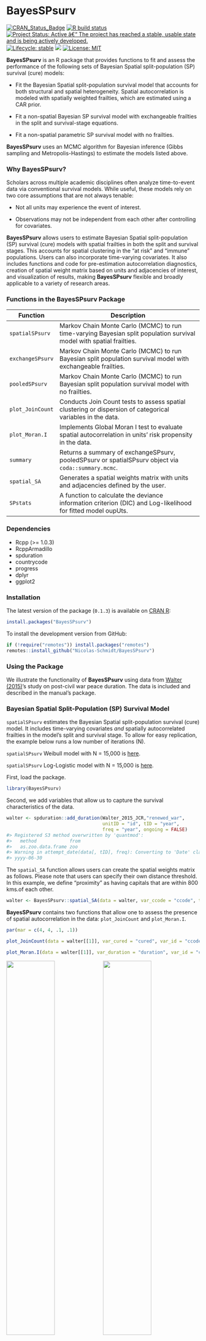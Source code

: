 
<!-- README.md is generated from README.Rmd. Please edit that file -->

# BayesSPsurv

<!-- badges: start -->

[![CRAN\_Status\_Badge](https://www.r-pkg.org/badges/version/BayesSPsurv)](https://cran.r-project.org/package=BayesSPsurv)
[![R build
status](https://github.com/Nicolas-Schmidt/spatialSPsurv/workflows/R-CMD-check/badge.svg)](https://github.com/Nicolas-Schmidt/BayesSPsurv/actions)
[![Project Status: Active â€“ The project has reached a stable, usable
state and is being actively
developed.](https://www.repostatus.org/badges/latest/active.svg)](https://www.repostatus.org/#active)
[![Lifecycle:
stable](https://img.shields.io/badge/lifecycle-stable-green.svg)](https://lifecycle.r-lib.org/articles/stages.html)
[![](https://img.shields.io/badge/devel%20version-0.1.4-blue.svg)](https://github.com/Nicolas-Schmidt/BayesSPsurv)
[![License:
MIT](https://img.shields.io/badge/License-MIT-yellow.svg)](https://opensource.org/licenses/MIT)

<!-- badges: end -->

**BayesSPsurv** is an R package that provides functions to fit and
assess the performance of the following sets of Bayesian Spatial
split-population (SP) survival (cure) models:

  - Fit the Bayesian Spatial split-population survival model that
    accounts for both structural and spatial heterogeneity. Spatial
    autocorrelation is modeled with spatially weighted frailties, which
    are estimated using a CAR prior.

  - Fit a non-spatial Bayesian SP survival model with exchangeable
    frailties in the split and survival-stage equations.

  - Fit a non-spatial parametric SP survival model with no frailties.

**BayesSPsurv** uses an MCMC algorithm for Bayesian inference (Gibbs
sampling and Metropolis-Hastings) to estimate the models listed above.

### Why BayesSPsurv?

Scholars across multiple academic disciplines often analyze
time-to-event data via conventional survival models. While useful, these
models rely on two core assumptions that are not always tenable:

  - Not all units may experience the event of interest.

  - Observations may not be independent from each other after
    controlling for covariates.

**BayesSPsurv** allows users to estimate Bayesian Spatial
split-population (SP) survival (cure) models with spatial frailties in
both the split and survival stages. This accounts for spatial clustering
in the “at risk” and “immune” populations. Users can also incorporate
time-varying covariates. It also includes functions and code for
pre-estimation autocorrelation diagnostics, creation of spatial weight
matrix based on units and adjacencies of interest, and visualization of
results, making **BayesSPsurv** flexible and broadly applicable to a
variety of research areas.

### Functions in the BayesSPsurv Package

| Function         | Description                                                                                                          |
| ---------------- | -------------------------------------------------------------------------------------------------------------------- |
| `spatialSPsurv`  | Markov Chain Monte Carlo (MCMC) to run time-varying Bayesian split population survival model with spatial frailties. |
| `exchangeSPsurv` | Markov Chain Monte Carlo (MCMC) to run Bayesian split population survival model with exchangeable frailties.         |
| `pooledSPsurv`   | Markov Chain Monte Carlo (MCMC) to run Bayesian split population survival model with no frailties.                   |
| `plot_JoinCount` | Conducts Join Count tests to assess spatial clustering or dispersion of categorical variables in the data.           |
| `plot_Moran.I`   | Implements Global Moran I test to evaluate spatial autocorrelation in units’ risk propensity in the data.            |
| `summary`        | Returns a summary of exchangeSPsurv, pooledSPsurv or spatialSPsurv object via `coda::summary.mcmc`.                  |
| `spatial_SA`     | Generates a spatial weights matrix with units and adjacencies defined by the user.                                   |
| `SPstats`        | A function to calculate the deviance information criterion (DIC) and Log-likelihood for fitted model oupUts.         |

### Dependencies

  - Rcpp (\>= 1.0.3)
  - RcppArmadillo
  - spduration
  - countrycode
  - progress
  - dplyr
  - ggplot2

### Installation

The latest version of the package (`0.1.3`) is available on [CRAN
R](https://CRAN.R-project.org/package=BayesSPsurv):

``` r
install.packages("BayesSPsurv")
```

To install the development version from GitHub:

``` r
if (!require("remotes")) install.packages("remotes")
remotes::install_github("Nicolas-Schmidt/BayesSPsurv")
```

### Using the Package

We illustrate the functionality of **BayesSPsurv** using data from
[Walter
(2015)](https://journals.sagepub.com/doi/abs/10.1177/0022002714528006)’s
study on post-civil war peace duration. The data is included and
described in the manual’s package.

### Bayesian Spatial Split-Population (SP) Survival Model

`spatialSPsurv` estimates the Bayesian Spatial split-population survival
(cure) model. It includes time-varying covariates *and* spatially
autocorrelated frailties in the model’s split and survival stage. To
allow for easy replication, the example below runs a low number of
iterations (N).

`spatialSPsurv` Weibull model with N = 15,000 is
[here](https://github.com/Nicolas-Schmidt/BayesSPsurv/tree/master/data-raw).

`spatialSPsurv` Log-Logistic model with N = 15,000 is
[here](https://github.com/Nicolas-Schmidt/BayesSPsurv/tree/master/data-raw/data-raw-loglog).

First, load the package.

``` r
library(BayesSPsurv)
```

Second, we add variables that allow us to capture the survival
characteristics of the data.

``` r
walter <- spduration::add_duration(Walter_2015_JCR,"renewed_war", 
                                   unitID = "id", tID = "year", 
                                   freq = "year", ongoing = FALSE)
#> Registered S3 method overwritten by 'quantmod':
#>   method            from
#>   as.zoo.data.frame zoo
#> Warning in attempt_date(data[, tID], freq): Converting to 'Date' class with
#> yyyy-06-30
```

The `spatial_SA` function allows users can create the spatial weights
matrix as follows. Please note that users can specify their own distance
threshold. In this example, we define “proximity” as having capitals
that are within 800 kms.of each other.

``` r
walter <- BayesSPsurv::spatial_SA(data = walter, var_ccode = "ccode", threshold = 800L)
```

**BayesSPsurv** contains two functions that allow one to assess the
presence of spatial autocorrelation in the data: `plot_JoinCount` and
`plot_Moran.I`.

``` r
par(mar = c(4, 4, .1, .1))

plot_JoinCount(data = walter[[1]], var_cured = "cured", var_id = "ccode",var_time = "year", n = 12)

plot_Moran.I(data = walter[[1]], var_duration = "duration", var_id = "ccode",var_time = "year", n = 12)
```

<img src="man/figures/README-figures-side-1.png" width="50%" /><img src="man/figures/README-figures-side-2.png" width="50%" />

The plots above indicate that unobserved heterogeneous risk factors
factors that trascend borders may lead to spatial autocorrelation in
both the consolidation and duration of post-war peace. This suggests
that a Spatial SP survival model is an appropriate method of analysis.

So, we now estimate the **Bayesian Spatial split-population survival
model** using the function `spatialSPsurv`.

``` r

set.seed(123456)

model <- spatialSPsurv(
          duration  = duration ~ victory + comprehensive + lgdpl + unpko,
          immune    = atrisk ~ lgdpl,
          Y0        = 't.0',
          LY        = 'lastyear',
          S         = 'sp_id' ,
          data      = walter[[1]],
          N         = 1500,
          burn      = 300,
          thin      = 15,
          w         = c(1,1,1),
          m         = 10,
          form      = "Weibull",
          prop.varV = 1e-05,
          prop.varW = 1e-03,
          A         = walter[[2]]
        )
```

The generic `print()` function displays the results.

``` r
print(model)
#> Call:
#> spatialSPsurv(duration = duration ~ victory + comprehensive + 
#>     lgdpl + unpko, immune = atrisk ~ lgdpl, Y0 = "t.0", LY = "lastyear", 
#>     S = "sp_id", A = walter[[2]], data = walter[[1]], N = 1500, 
#>     burn = 300, thin = 15, w = c(1, 1, 1), m = 10, form = "Weibull", 
#>     prop.varV = 1e-05, prop.varW = 0.001)
#> 
#> 
#> Iterations = 1:80
#> Thinning interval = 1 
#> Number of chains = 1 
#> Sample size per chain = 80 
#> 
#> Empirical mean and standard deviation for each variable,
#> plus standard error of the mean:
#> 
#> 
#> Duration equation: 
#>                    Mean        SD   Naive SE Time-series SE
#> (Intercept)   0.5472465 0.7770281 0.08687438     0.03375775
#> victory       0.1083226 0.5791961 0.06475609     0.09381673
#> comprehensive 0.2390011 0.5841345 0.06530822     0.06530822
#> lgdpl         0.4221808 0.1185057 0.01324934     0.02161274
#> unpko         0.1617510 0.7679051 0.08585440     0.08585440
#> 
#> Immune equation: 
#>                  Mean       SD  Naive SE Time-series SE
#> (Intercept) -0.383487 3.797043 0.4245223      0.5575999
#> lgdpl       -1.461369 1.757769 0.1965245      0.2475315
```

`SPstats()`calculates the Deviance Information Criterion (DIC) and
Log-Likelihood (LL) statistics for the estimated model.

``` r
SPstats(model)
#> $DIC
#> [1] -4783.756
#> 
#> $Loglik
#> [1] 3556.558
```

The following lines of code allow users to substantively interpret the
spatial frailties. They generate a map that helps to determine whether
adjacent units share similar frailty values. Please note that the map
below only illustrates survival-stage (W) frailties. Substituting W for
V in the code below generates a map for the split-stage frailties.

``` r
bsps_map(data = model$W, mapTitle = "spw")
#> 46 codes from your data successfully matched countries in the map
#> 0 codes from your data failed to match with a country code in the map
#> 197 codes from the map weren't represented in your data
```

<img src="man/figures/README-unnamed-chunk-8-1.png" width="100%" />

### Bayesian Exchangeable Split-Population (SP) Survival Model

The function `exchangeSPsurv` fits a model that incorporates nonspatial
unit-specific i.i.d frailties in the model’s split-stage (Vi) and
survival stage (Wi) as well as time-varying covariates in each of these
two stages.

`exchangeSPsurv` Weibull model with N = 15,000 is
[here](https://github.com/Nicolas-Schmidt/BayesSPsurv/tree/master/data-raw).

`exchangeSPsurv` Log-Logistic model with N = 15,000 is
[here](https://github.com/Nicolas-Schmidt/BayesSPsurv/tree/master/data-raw/data-raw-loglog).

``` r
walter <- spduration::add_duration(Walter_2015_JCR,"renewed_war", 
                                   unitID = "id", tID = "year", 
                                   freq = "year", ongoing = FALSE)
```

Since estimating the Exchangeable model does not require a
spatial-weights matrix (A), users can type the following lines of code
to prepare the data.

``` r
walter$S <- rep(x = 1:length(unique(walter$ccode)), times = rle(walter$ccode)$lengths)
country  <- countrycode::countrycode(unique(walter$ccode),'gwn','iso3c')
```

The model is estimated as follows.

``` r
set.seed(123456)

model <- exchangeSPsurv(
          duration  = duration ~ comprehensive + victory + unpko,
          immune    = atrisk ~ lgdpl,
          Y0        = 't.0',
          LY        = 'lastyear',
          S         = 'S' ,
          data      = walter,
          N         = 1500,
          burn      = 300,
          thin      = 15,
          w         = c(1,1,1),
          m         = 10,
          form      = "Weibull",
          prop.varV = 1e-05,
          prop.varW = 1e-03,
          id_WV     = country
        )
```

You can generate the box-plots for unit-specific split and
survival-stage frailties from the estimated model.

``` r
library(ggplot2)

w_country <- tidyr::pivot_longer(as.data.frame(model$W), cols = 1:ncol(model$W))

ggplot(w_country, aes(x = reorder(factor(name), value, FUN = median), y =  value)) +
    geom_boxplot(fill = 'gray') +  coord_flip() + theme_minimal() + labs(x = "", y = "")
```

<img src="man/figures/README-unnamed-chunk-12-1.png" width="100%" />

## Bayesian Pooled Split-Population (SP) Survival Model

**BayesSPsurv** also fits Bayesian SP survival models without
unit-specific i.i.d. frailties via `pooledSPsurv`.

`pooledSPsurv` Weibull model with N = 15,000 is
[here](https://github.com/Nicolas-Schmidt/BayesSPsurv/tree/master/data-raw).

`pooledSPsurv` Log-Logistic model with N = 15,000 is
[here](https://github.com/Nicolas-Schmidt/BayesSPsurv/tree/master/data-raw/data-raw-loglog).

``` r


set.seed(123456)

model <-pooledSPsurv(
          duration = duration ~ comprehensive + victory + unpko,
          immune   = atrisk ~ lgdpl,
          Y0       = 't.0',
          LY       = 'lastyear',
          data     = walter,
          N        = 1500,
          burn     = 300,
          thin     = 15,
          w        = c(1,1,1),
          m        = 10,
          form     = "Weibull"
      )
```

The generic `print()` function displays the results.

``` r
print(model)
#> Call:
#> pooledSPsurv(duration = duration ~ comprehensive + victory + 
#>     unpko, immune = atrisk ~ lgdpl, Y0 = "t.0", LY = "lastyear", 
#>     data = walter, N = 1500, burn = 300, thin = 15, w = c(1, 
#>         1, 1), m = 10, form = "Weibull")
#> 
#> 
#> Iterations = 1:80
#> Thinning interval = 1 
#> Number of chains = 1 
#> Sample size per chain = 80 
#> 
#> Empirical mean and standard deviation for each variable,
#> plus standard error of the mean:
#> 
#> 
#> Duration equation: 
#>                     Mean        SD   Naive SE Time-series SE
#> (Intercept)   3.19047012 1.1807620 0.13201321     0.45104567
#> comprehensive 0.30823578 0.7420113 0.08295939     0.08295939
#> victory       0.05918528 0.5611721 0.06274094     0.06274094
#> unpko         0.10013585 0.8112391 0.09069929     0.09069929
#> 
#> Immune equation: 
#>                  Mean       SD  Naive SE Time-series SE
#> (Intercept) -2.595263 6.259883 0.6998762       1.530030
#> lgdpl       -1.782770 3.348600 0.3743848       1.116384
```

### Parallel MCMC: Assesing Convergence of Multiple Chains

The following lines of code allow users to assess the convergence of
multiple chains via the Gelman-Rubin diagnostic, which compares the
variances within each chain to the variances between each chain [Gelman
and Rubin
(1992)](https://projecteuclid.org/journals/statistical-science/volume-7/issue-4/Inference-from-Iterative-Simulation-Using-Multiple-Sequences/10.1214/ss/1177011136.full).

``` r

library(doParallel)
library(snow)
library(doRNG)
library(coda)


workers <- makeCluster(detectCores() - 1 ,type = "SOCK", outfile = "log.txt")
registerDoParallel(workers)

inivals <- c(0, 1, 10, 50)

data(Walter_2015_JCR)
walter <- spduration::add_duration(Walter_2015_JCR,"renewed_war", unitID = "id",
                       tID = "year", freq = "year", ongoing = FALSE)

walter <- spatial_SA(data = walter, var_ccode = "ccode", threshold = 800L)
set.seed(123456)

ctype = rbind
t = 1
tm1 = system.time({
    Out <- foreach(i = 1:length(inivals),.combine = ctype, .errorhandling = 'stop',
                   .packages='BayesSPsurv',
                   .options.RNG = t) %dorng%
        {spatialSPsurv(
            duration  = duration ~ victory + comprehensive + lgdpl + unpko,
            immune    = atrisk ~ lgdpl,
            Y0        = 't.0',
            LY        = 'lastyear',
            S         = 'sp_id' ,
            data      = walter[[1]],
            N         = 1500,
            burn      = 300,
            thin      = 15,
            w         = c(1,1,1),
            m         = 10,
            ini.beta  = inivals[i],
            ini.gamma = inivals[i],
            ini.W     = inivals[i],
            ini.V     = inivals[i],
            form      = "Weibull",
            prop.varV = 1e-05,
            prop.varW = 1e-03,
            A         = walter[[2]])
        }
})


betas  <- do.call("rbind", lapply(Out[1:4], function(x) as.mcmc.list(as.mcmc(x))))
gammas <- do.call("rbind", lapply(Out[5:8], function(x) as.mcmc.list(as.mcmc(x))))


##  Gelman Diagnostics

coda::gelman.diag(betas)
#> Potential scale reduction factors:
#> 
#>               Point est. Upper C.I.
#> (Intercept)         1.16       1.45
#> victory             1.21       1.51
#> comprehensive       1.21       1.29
#> lgdpl               1.27       1.60
#> unpko               1.15       1.19
#> 
#> Multivariate psrf
#> 
#> 1.07
coda::gelman.diag(gammas)
#> Potential scale reduction factors:
#> 
#>             Point est. Upper C.I.
#> (Intercept)       1.25       1.74
#> lgdpl             1.12       1.39
#> 
#> Multivariate psrf
#> 
#> 1.23
```
